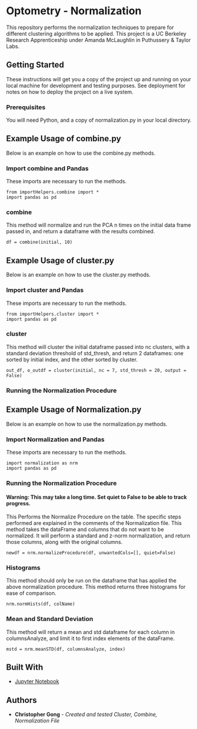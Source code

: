 # Optometry - Normalization

This repository performs the normalization techniques to prepare for different clustering algorithms to be applied. This project is a UC Berkeley Research Apprenticeship under Amanda McLaughlin in Puthussery & Taylor Labs. 

## Getting Started

These instructions will get you a copy of the project up and running on your local machine for development and testing purposes. See deployment for notes on how to deploy the project on a live system.

### Prerequisites

You will need Python, and a copy of normalization.py in your local directory.

## Example Usage of combine.py

Below is an example on how to use the combine.py methods.

### Import combine and Pandas

These imports are necessary to run the methods.

```
from importHelpers.combine import *
import pandas as pd
```

### combine
This method will normalize and run the PCA n times on the initial data frame passed in, and return a dataframe with the results combined.

```
df = combine(initial, 10)
```

## Example Usage of cluster.py

Below is an example on how to use the cluster.py methods.

### Import cluster and Pandas

These imports are necessary to run the methods.

```
from importHelpers.cluster import *
import pandas as pd
```

### cluster
This method will cluster the initial dataframe passed into nc clusters, with a standard deviation threshold of std_thresh, and return 2 dataframes: one sorted by initial index, and the other sorted by cluster.

```
out_df, o_outdf = cluster(initial, nc = 7, std_thresh = 20, output = False)
```
### Running the Normalization Procedure

## Example Usage of Normalization.py

Below is an example on how to use the normalization.py methods.

### Import Normalization and Pandas

These imports are necessary to run the methods.

```
import normalization as nrm
import pandas as pd
```

### Running the Normalization Procedure
#### Warning: This may take a long time. Set quiet to False to be able to track progress. 
This Performs the Normalize Procedure on the table. The specific steps performed are explained in the comments of the Normalization file. This method takes the dataFrame and columns that do not want to be normalized. It will perform a standard and z-norm normalization, and return those columns, along with the original columns.

```
newdf = nrm.normalizeProcedure(df, unwantedCols=[], quiet=False)
```
### Histograms
This method should only be run on the dataframe that has applied the above normalization procedure. This method returns three histograms for ease of comparison.

```
nrm.normHists(df, colName)
```

### Mean and Standard Deviation
This method will return a mean and std dataframe for each column in columnsAnalyze, and limit it to first index elements of the dataFrame.

```
mstd = nrm.meanSTD(df, columnsAnalyze, index)
```
## Built With

* [Jupyter Notebook](https://jupyter.org/)

## Authors

* **Christopher Gong** - *Created and tested Cluster, Combine, Normalization File*
